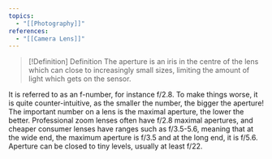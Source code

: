 ```yaml
---
topics:
  - "[[Photography]]"
references:
  - "[[Camera Lens]]"
---
```

>[!Definition] Definition
>The aperture is an iris in the centre of the lens which can close to increasingly small sizes, limiting the amount of light which gets on the sensor.

It is referred to as an f-number, for instance f/2.8. To make things worse, it is quite counter-intuitive, as the smaller the number, the bigger the aperture! The important number on a lens is the maximal aperture, the lower the better. Professional zoom lenses often have f/2.8 maximal apertures, and cheaper consumer lenses have ranges such as f/3.5-5.6, meaning that at the wide end, the maximum aperture is f/3.5 and at the long end, it is f/5.6. Aperture can be closed to tiny levels, usually at least f/22.